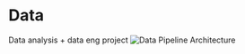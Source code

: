 # Data
Data analysis + data eng project
![Data Pipeline Architecture](images/data_pipeline_architecture.png)

